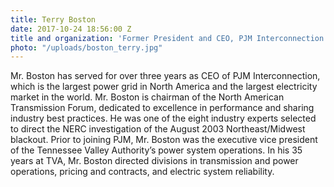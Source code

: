 ```yaml
---
title: Terry Boston
date: 2017-10-24 18:56:00 Z
title and organization: 'Former President and CEO, PJM Interconnection '
photo: "/uploads/boston_terry.jpg"
---
```


Mr. Boston has served for over three years as CEO of PJM Interconnection, which is the largest power grid in North America and the largest electricity market in the world. Mr. Boston is chairman of the North American Transmission Forum, dedicated to excellence in performance and sharing industry best practices. He was one of the eight industry experts selected to direct the NERC investigation of the August 2003 Northeast/Midwest blackout. Prior to joining PJM, Mr. Boston was the executive vice president of the Tennessee Valley Authority’s power system operations. In his 35 years at TVA, Mr. Boston directed divisions in transmission and power operations, pricing and contracts, and electric system reliability.
